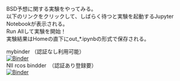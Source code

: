 BSD予想に関する実験をやってみる。<br>
以下のリンクをクリックして、しばらく待つと実験を起動するJupyter Notebookが表示される。<br>
Run Allして実験を開始！<br>
実験結果はHomeの直下にout_*.ipynbの形式で保存される。<br>

mybinder （認証なし利用可能）<br>
[![Binder](https://mybinder.org/badge_logo.svg)](https://mybinder.org/v2/gh/jxta/bsd/HEAD?filepath=papermill-papermill-test.ipynb)<br>
NII rcos bindder　（認証あり登録要） <br>
[![Binder](https://binder.cs.rcos.nii.ac.jp/badge_logo.svg)](https://binder.cs.rcos.nii.ac.jp/v2/gh/jxta/bsd/master?filepath=papermill-papermill-test.ipynb)<br>
